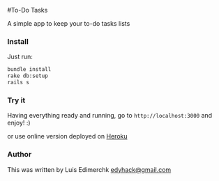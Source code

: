 #To-Do Tasks

A simple app to keep your to-do tasks lists

### Install

Just run:

```bash
bundle install
rake db:setup
rails s
```

### Try it
Having everything ready and running, go to `http://localhost:3000` and enjoy! :)

or use online version deployed on [Heroku](http://todo-linden.herokuapp.com/) 


###  Author

This was written by Luis Edimerchk <edyhack@gmail.com>



